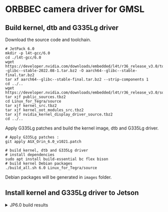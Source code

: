 # ORBBEC camera driver for GMSL

## Build kernel, dtb and G335Lg driver

Download the source code and toolchain.

```
# JetPack 6.0
mkdir -p l4t-gcc/6.0
cd ./l4t-gcc/6.0
wget https://developer.nvidia.com/downloads/embedded/l4t/r36_release_v3.0/toolchain/aarch64--glibc--stable-2022.08-1.tar.bz2 -O aarch64--glibc--stable-final.tar.bz2
tar xf aarch64--glibc--stable-final.tar.bz2 --strip-components 1
cd ../..
wget https://developer.nvidia.com/downloads/embedded/l4t/r36_release_v3.0/sources/public_sources.tbz2
tar xjf public_sources.tbz2
cd Linux_for_Tegra/source
tar xjf kernel_src.tbz2
tar xjf kernel_oot_modules_src.tbz2
tar xjf nvidia_kernel_display_driver_source.tbz2
cd ../..
```

Apply G335Lg patches and build the kernel image, dtb and G335Lg driver.

```
# Apply G335Lg patches :
git apply AGX_Orin_6.0_v1021.patch

# build kernel, dtb and G335Lg driver
# install dependencies
sudo apt install build-essential bc flex bison
# build kernel Debian packages
./build_all.sh 6.0 Linux_for_Tegra/source

```

Debian packages will be generated in `images` folder.

## Install kernel and G335Lg driver to Jetson 
<details>
<summary>JP6.0 build results</summary>

- kernel image (not modified): `images/6.0/rootfs/boot/Image`
- dtb : `images/6.0/rootfs/boot/dtb/tegra234-p3737-0000+p3701-000x-nv.dtb`
- dtb overlay: `images/6.0/rootfs/boot/tegra234-camera-g300-overlay.dtbo`
- oot modules: `images/6.0/rootfs/lib/modules/5.15.136-tegra/update`
- oot modules: `images/6.0/rootfs/lib/modules/5.15.136-tegra/kernel/drivers/media/v4l2-core/videodev.ko`
Copy them to the target Jetson:

```
# run copy_to_jetson_ssh.sh Copy them to the target Jetson,Need to be replaced with the user_name and IP you are using
sh copy_to_jetson_ssh.sh

```

on target Jetson Devkit Copy them to the right places:

```
cd gmsl-driver-jetson

# AGX_Orin + G335Lg: if use FG96_8CH_GMSL_V2 Dser board and use PWM01 generate multi-camera synchronization signals.
sh copy_to_target_agx_orin_fg96.sh

# AGX_Orin + G335Lg: if use Leopard LI-JAG-ADP-GMSL2-8CH Dser board and use PWM01 generate multi-camera synchronization signals.
sh copy_to_target_agx_orin_leopard.sh

# AGX_Orin + G335Lg: if use ADVANTECH MIC-FG-8G Dser board and use PWM01 generate multi-camera synchronization signals.
sh copy_to_target_agx_orin_mic_fg_8g.sh

# AGX_Orin + G345Lg: if use FG96_8CH_GMSL_V2 Dser board and use PWM01 generate multi-camera synchronization signals.
sh copy_to_target_agx_orin_nomtd_fg96.sh

# Orin_NX +  G335Lg: if use FG96_2CH_V2 Dser board and use pwm8 generate multi-camera synchronization signals.
sh copy_to_target_orin_nx_fg96.sh    

```

